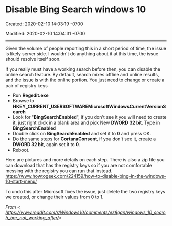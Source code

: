 # Disable Bing Search windows 10

Created: 2020-02-10 14:03:19 -0700

Modified: 2020-02-10 14:04:31 -0700

---

Given the volume of people reporting this in a short period of time, the issue is likely server side. I wouldn't do anything about it at this time, the issue should resolve itself soon.

If you really must have a working search before then, you can disable the online search feature. By default, search mixes offline and online results, and the issue is with the online portion. You just need to change or create a pair of registry keys

- Run **Regedit.exe**
- Browse to **HKEY_CURRENT_USERSOFTWAREMicrosoftWindowsCurrentVersionSearch**
- Look for "**BingSearchEnabled**", if you don't see it you will need to create it, just right click in a blank area and pick New **DWORD 32 bit**. Type in **BingSearchEnabled**
- Double click on **BingSearchEnabled** and set it to **0** and press OK.
- Do the same steps for **CortanaConsent**, if you don't see it, create a **DWORD 32 bi**t, again set it to **0**.
- Reboot.

Here are pictures and more details on each step. There is also a zip file you can download that has the registry keys so if you are not comfortable messing with the registry you can run that instead. <https://www.howtogeek.com/224159/how-to-disable-bing-in-the-windows-10-start-menu/>

To undo this after Microsoft fixes the issue, just delete the two registry keys we created, or change their values from 0 to 1.

*From < <https://www.reddit.com/r/Windows10/comments/ez8gan/windows_10_search_bar_not_working_after/>>*
